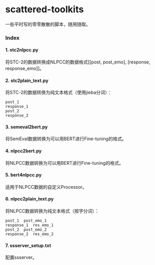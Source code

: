 # scattered-toolkits
一些平时写的零零散散的脚本，随用随取。
### Index
#### 1. stc2nlpcc.py
将STC-2的数据转换成NLPCC的数据格式[[post, post_emo], [response, response_emo]]。
#### 2. stc2plain_text.py
将STC-2的数据转换为纯文本格式（使用jieba分词）：

    post_1
    response_1
    post_2
    response_2

#### 3. semeval2bert.py
将SemEval数据转换为可以用BERT进行Fine-tuning的格式。

#### 4. nlpcc2bert.py
将NLPCC数据转换为可以用BERT进行Fine-tuning的格式。

#### 5. bert4nlpcc.py
适用于NLPCC数据的自定义Processor。

#### 6. nlpcc2plain_text.py
将NLPCC数据转换为纯文本格式（按字分词）：

    post_1  post_emo_1
    response_1  res_emo_1
    post_2  post_emo_2
    response_2  res_emo_2

#### 7. ssserver_setup.txt
配置ssserver。